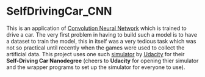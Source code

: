 # SelfDrivingCar_CNN
This is an application of [Convolution Neural Network](https://en.wikipedia.org/wiki/Convolutional_neural_network) which is trained to drive a car. The very first problem in having to build such a model is to have a dataset to train the model, this in itself was a very tedious task which was not so practical until recently when the games were used to collect the artificial data. This project uses one such [simulator](https://github.com/udacity/self-driving-car-sim) by [Udacity](https://www.udacity.com) for their **Self-Driving Car Nanodegree** (cheers to **Udacity** for opening thier simulator and the wrapper programs to set up the simulator for everyone to use).
